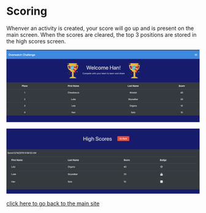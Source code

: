 # Scoring

Whenver an activity is created, your score will go up and is present on the main screen.  When the scores are cleared, the top 3 positions are stored in the high scores screen.

![content_screen](img/content_screen.png)

![high_score](img/high_score.png)

[click here to go back to the main site](https://overwatch-challenge.com/home)